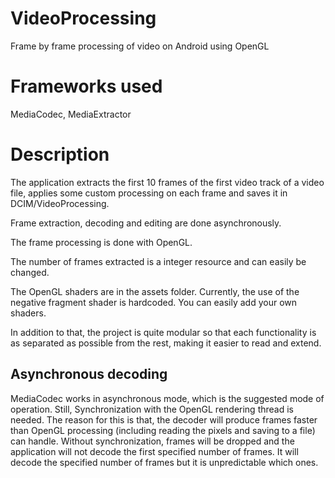 # VideoProcessing
Frame by frame processing of video on Android using OpenGL
# Frameworks used
MediaCodec, MediaExtractor
# Description
The application extracts the first 10 frames of the first video track of a video file, applies some custom processing on each frame and saves it in DCIM/VideoProcessing.

Frame extraction, decoding and editing are done asynchronously.

The frame processing is done with OpenGL.

The number of frames extracted is a integer resource and can easily be changed.

The OpenGL shaders are in the assets folder. Currently, the use of the negative fragment shader is hardcoded. You can easily add your own shaders.

In addition to that, the project is quite modular so that each functionality is as separated as possible from the rest, making it easier to read and extend.
## Asynchronous decoding
MediaCodec works in asynchronous mode, which is the suggested mode of operation. Still, Synchronization with the OpenGL rendering thread is needed. The reason for this is that, the decoder will produce frames faster than OpenGL processing (including reading the pixels and saving to a file) can handle. Without synchronization, frames will be dropped and the application will not decode the first specified number of frames. It will decode the specified number of frames but it is unpredictable which ones.

